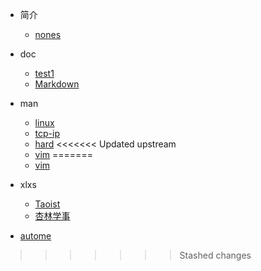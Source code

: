 <!-- _coverpage.md -->

* 简介
    * [nones](README.md)

* doc
    * [test1](/docs/index.md)
    * [Markdown](/docs/Markdown.md)

* man
    * [linux](/man/linux.md)
    * [tcp-ip](/man/tcp-ip.md)
    * [hard](/man/hard.md)
<<<<<<< Updated upstream
    * [vim](/man/vim常用命令.md)
=======
    * [vim](/man/vim_images.md)

* xlxs
    * [Taoist](/dao/taoist.md)
    * [杏林学事](/dao/xinglin.md)

* [autome](/dao/me.md)
>>>>>>> Stashed changes
